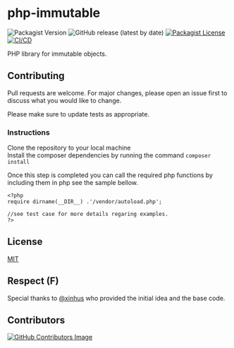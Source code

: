 # php-immutable

![Packagist Version](https://img.shields.io/packagist/v/pabloolvcastro/php-immutable)
![GitHub release (latest by date)](https://img.shields.io/github/v/release/pabloolvcastro/php-immutable)
[![Packagist License](https://img.shields.io/packagist/l/pabloolvcastro/php-immutable)](https://github.com/pabloolvcastro/php-immutable/blob/main/LICENSE)
[![CI/CD](https://github.com/pabloolvcastro/php-immutable/actions/workflows/ci_cd.yml/badge.svg)](https://github.com/pabloolvcastro/php-immutable/actions/workflows/ci_cd.yml)

PHP library for immutable objects.

## Contributing
Pull requests are welcome. For major changes, please open an issue first to discuss what you would like to change.

Please make sure to update tests as appropriate.

### Instructions
Clone the repository to your local machine <br>
Install the composer dependencies by running the command ```composer install``` <br>

Once this step is completed you can call the required php functions by including them in php see the sample bellow.

```
<?php
require dirname(__DIR__) .'/vendor/autoload.php';

//see test case for more details regaring examples.
?>
```

## License
[MIT](https://choosealicense.com/licenses/mit/)

## Respect (F)
Special thanks to [@xinhus](https://github.com/xinhus) who provided the initial idea and the base code.

## Contributors
[![GitHub Contributors Image](https://contrib.rocks/image?repo=pabloolvcastro/php-immutable)](https://github.com/pabloolvcastro/php-immutable/graphs/contributors)

